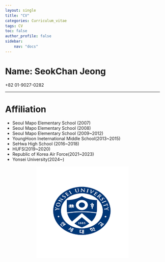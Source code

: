 ```yaml
---
layout: single
title: "CV"
categories: Curriculum_vitae
tags: CV
toc: false
author_profile: false
sidebar:
    nav: "docs"
---
```


# Name: SeokChan Jeong
+82 01-9027-0282

---

# Affiliation

- Seoul Mapo Elementary School (2007)
- Seoul Mapo Elementary School (2008)
- Seoul Mapo Elementary School (2009~2012)
- YoungHoon Ineternational Middle School(2013~2015)
- SeHwa High School (2016~2018)
- HUFS(2019~2020)
- Republic of Korea Air Force(2021~2023)
- Yonsei University(2024~)

<center><img src="/images/기본형_심볼-01.jpg" width="300" height="300"></center>
